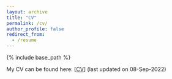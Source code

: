 ```yaml
---
layout: archive
title: "CV"
permalink: /cv/
author_profile: false
redirect_from:
  - /resume
---
```


{% include base_path %}

My CV can be found here: [[CV](https://github.com/chenhui07c8/chenhui07c8.github.io/raw/master/files/Hui_Chen_CV_220908.pdf)] (last updated on 08-Sep-2022)

